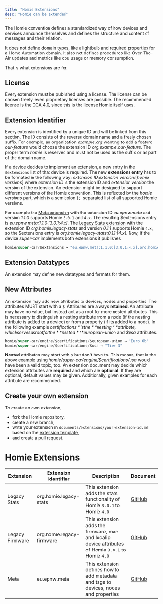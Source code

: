 ```yaml
---
title: "Homie Extensions"
desc: "Homie can be extended"
---
```


The Homie convention defines a standardized way of how devices and services announce themselves and defines the structure and content of messages and their relation.

It does not define domain types, like a lightbulb and required properties for a Home Automation domain.
It also not defines procedures like Over-The-Air updates and metrics like cpu usage or memory consumption.

That is what extensions are for.

## License
Every extension must be published using a license.
The license can be chosen freely, even proprietary licenses are possible.
The recommended license is the [CCA 4.0](https://homieiot.github.io/license), since this is the license Homie itself uses.

## Extension Identifier
Every extension is identified by a unique ID and will be linked from this section.
The ID consists of the reverse domain name and a freely chosen suffix.
For example, an organization *example.org* wanting to add a feature *our-feature* would choose the extension ID *org.example.our-feature*.
The proper term *homie* is reserved and must not be used as the suffix or as part of the domain name.

If a device decides to implement an extension, a new entry in the `$extensions` list of that device is required.
The new **extensions entry** has to be formated in the following way:
*extension ID*:*extension version*:[*homie versions*]
where *extension ID* is the extension ID and *extension version* the version of the extension.
An extension might be designed to support different versions of the Homie convention.
This is reflected by the *homie versions* part, which is a semicolon (`;`) separated list of all supported Homie versions.

For example the [Meta extension](https://github.com/homieiot/convention/blob/develop/extensions/documents/homie_meta_extension.md) with the extension ID *eu.epnw.meta* and version *1.1.0* supports Homie `3.0.1` and `4.x`.
The resulting $extensions entry is *eu.epnw.meta:1.1.0:[3.0.1;4.x]*.
The [Legacy Stats extension](https://github.com/homieiot/convention/blob/develop/extensions/documents/homie_legacy_stats_extension.md) with the extension ID *org.homie.legacy-stats* and version *0.1.1* supports Homie `4.x`, so the $extensions entry is *org.homie.legacy-stats:0.1.1:[4.x]*.
Now, if the device *super-car* implements both extensions it publishes
```java
homie/super-car/$extensions → "eu.epnw.meta:1.1.0:[3.0.1;4.x],org.homie.legacy-stats:0.1.1:[4.x]"
```

## Extension Datatypes
An extension may define new datatypes and formats for them.
	
## New Attributes
An extension may add new attributes to devices, nodes and properties.
The attributes MUST start with a `$`. Attributes are always **retained**.
An attribute may have no value, but instead act as a root for more nested attributes.
This is necessary to distinguish a nesting attribute from a node (if the nesting attribute is added to a device) or from a property (if its added to a node).
In the following example *$certifications* is the **nesting** attribute, which serves as root for the **nested** *$european-union* and *$usa* attributes.
```java
homie/super-car/engine/$certifications/$european-union → "Euro 6b"
homie/super-car/engine/$certifications/$usa → "Tier 3"
```
**Nested** attributes may start with `$` but don't have to.
This means, that in the above example using *homie/super-car/engine/$certifications/usa* would have been a valid topic, too.
An extension document may decide which extension attributes are **required** and which are **optional**.
If they are optional, default values may be given. Additionally, given examples for each attribute are recommended.

## Create your own extension

To create an own extension,

* fork the Homie repository,
* create a new branch,
* write your extension in `documents/extensions/your-extension-id.md` based on the [extension template](https://github.com/homieiot/convention/blob/develop/extensions/extension_template.md),
* and create a pull request.

# Homie Extensions

<!--EXTENSIONS-->

| Extension       | Extension Identifier      | Description                                                                                         | Document   |
|-----------------|---------------------------|-----------------------------------------------------------------------------------------------------|------------|
| Legacy Stats    | org.homie.legacy-stats    | This extension adds the stats functionality of Homie `3.0.1` to Homie `4.0`                         | [GitHub](https://github.com/homieiot/convention/blob/develop/extensions/documents/homie_legacy_stats_extension.md) |
| Legacy Firmware | org.homie.legacy-firmware | This extension adds the firmware, mac and localip device attributes of Homie `3.0.1` to Homie `4.0` | [GitHub](https://github.com/homieiot/convention/blob/develop/extensions/documents/homie_legacy_firmware_extension.md) |
| Meta            | eu.epnw.meta              | This extension defines how to add metadata and tags to devices, nodes and properties                | [GitHub](https://github.com/homieiot/convention/blob/develop/extensions/documents/homie_meta_extension.md) |
